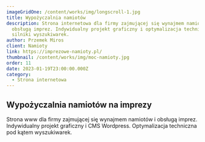 ```yaml
---
imageGridOne: /content/works/img/longscroll-1.jpg
title: Wypożyczalnia namiotów
description: Strona internetowa dla firmy zajmującej się wynajmem namiotów i
  obsługą imprez. Indywidualny projekt graficzny i optymalizacja techniczna pod
  silniki wyszukiwarek.
author: Przemek Miros
client: Namioty
link: https://imprezowe-namioty.pl/
thumbnail: /content/works/img/moc-namioty.jpg
order: 11
date: 2023-01-19T23:00:00.000Z
category:
  - Strona internetowa
---
```

## Wypożyczalnia namiotów na imprezy

Strona www dla firmy zajmującej się wynajmem namiotów i obsługą imprez. Indywidualny projekt graficzny i CMS Wordpress. Optymalizacja techniczna pod kątem wyszukiwarek.
